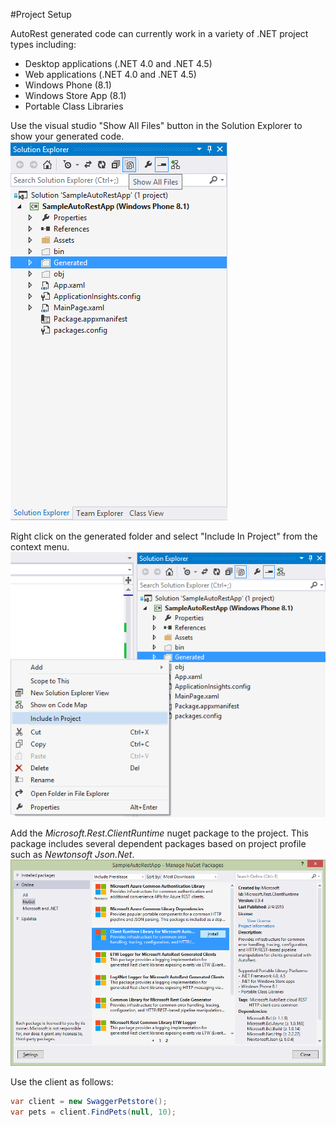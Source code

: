 #Project Setup

AutoRest generated code can currently work in a variety of .NET project types including:

  * Desktop applications (.NET 4.0 and .NET 4.5)
  * Web applications (.NET 4.0 and .NET 4.5)
  * Windows Phone (8.1)
  * Windows Store App (8.1)
  * Portable Class Libraries
 
Use the visual studio "Show All Files" button in the Solution Explorer to show your generated code.
![Nuget package manager](images/using-proj-setup-showallfiles.png)

Right click on the generated folder and select "Include In Project" from the context menu.
![Nuget package manager](images/using-proj-setup-include.png)

Add the *Microsoft.Rest.ClientRuntime* nuget package to the project. This package includes several dependent packages based on project profile such as *Newtonsoft Json.Net*.
![Nuget package manager](images/using-proj-setup-nuget.png)

Use the client as follows:
```csharp
var client = new SwaggerPetstore();
var pets = client.FindPets(null, 10);
```
